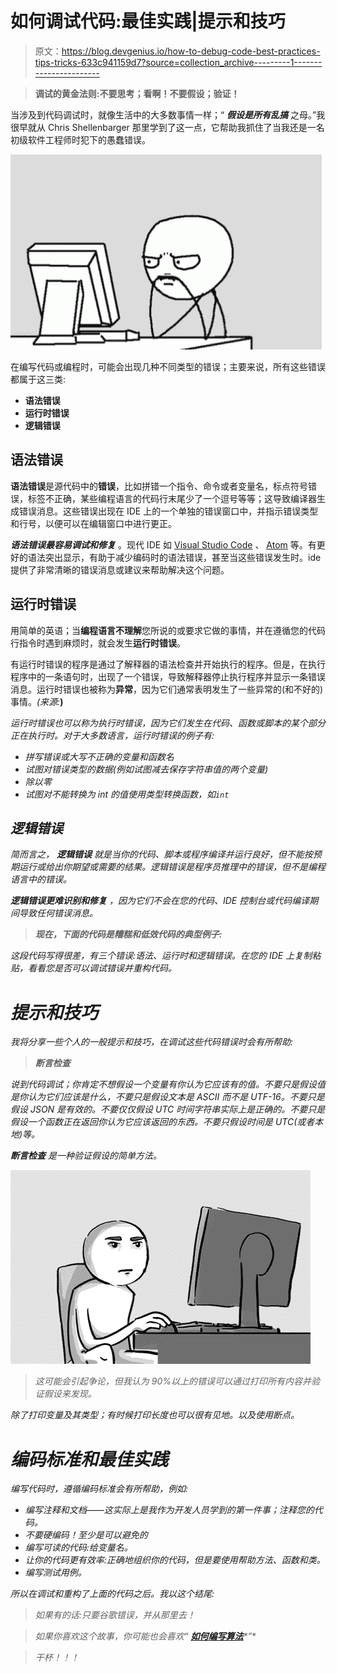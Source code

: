 # 如何调试代码:最佳实践|提示和技巧

> 原文：<https://blog.devgenius.io/how-to-debug-code-best-practices-tips-tricks-633c941159d7?source=collection_archive---------1----------------------->

> **调试的黄金法则:不要思考；看啊！不要假设；验证！**

当涉及到代码调试时，就像生活中的大多数事情一样；“ ***假设是所有乱搞*** 之母。”我很早就从 Chris Shellenbarger 那里学到了这一点，它帮助我抓住了当我还是一名初级软件工程师时犯下的愚蠢错误。

![](img/b629e6e90e204b800e89ec2d61c2784a.png)

在编写代码或编程时，可能会出现几种不同类型的错误；主要来说，所有这些错误都属于这三类:

*   **语法错误**
*   **运行时错误**
*   **逻辑错误**

## **语法错误**

**语法错误**是源代码中的**错误**，比如拼错一个指令、命令或者变量名，标点符号错误，标签不正确，某些编程语言的代码行末尾少了一个逗号等等；这导致编译器生成错误消息。这些错误出现在 IDE 上的一个单独的错误窗口中，并指示错误类型和行号，以便可以在编辑窗口中进行更正。

***语法错误最容易调试和修复*** 。现代 IDE 如 [Visual Studio Code](https://code.visualstudio.com/) 、 [Atom](https://atom.io/) 等。有更好的语法突出显示，有助于减少编码时的语法错误，甚至当这些错误发生时。ide 提供了非常清晰的错误消息或建议来帮助解决这个问题。

## **运行时错误**

用简单的英语；当**编程语言不理解**您所说的或要求它做的事情，并在遵循您的代码行指令时遇到麻烦时，就会发生**运行时错误**。

有运行时错误的程序是通过了解释器的语法检查并开始执行的程序。但是，在执行程序中的一条语句时，出现了一个错误，导致解释器停止执行程序并显示一条错误消息。运行时错误也被称为**异常**，因为它们通常表明发生了一些异常的(和不好的)事情。*(来源:*[](https://runestone.academy/runestone/books/published/fopp/Debugging/RuntimeErrors.html)**)**

*运行时错误也可以称为执行时错误，因为它们发生在代码、函数或脚本的某个部分正在执行时。对于大多数语言，运行时错误的例子有:*

*   *拼写错误或大写不正确的变量和函数名*
*   *试图对错误类型的数据(例如试图减去保存字符串值的两个变量)*
*   *除以零*
*   *试图对不能转换为 int 的值使用类型转换函数，如`int`*

## ***逻辑错误***

*简而言之， ***逻辑错误*** 就是当你的代码、脚本或程序编译并运行良好，但不能按预期运行或给出你期望或需要的结果。逻辑错误是程序员推理中的错误，但不是编程语言中的错误。*

****逻辑错误更难识别和修复*** ，因为它们不会在您的代码、IDE 控制台或代码编译期间导致任何错误消息。*

> ***现在，下面的代码是糟糕和低效代码的典型例子:***

*这段代码写得很差，有三个错误:语法、运行时和逻辑错误。在您的 IDE 上复制粘贴，看看您是否可以调试错误并重构代码。*

# *提示和技巧*

*我将分享一些个人的一般提示和技巧，在调试这些代码错误时会有所帮助:*

> ***断言检查***

*说到代码调试；你肯定不想假设一个变量有你认为它应该有的值。不要只是假设值是你认为它们应该是什么，不要只是假设文本是 ASCII 而不是 UTF-16。不要只是假设 JSON 是有效的。不要仅仅假设 UTC 时间字符串实际上是正确的。不要只是假设一个函数正在返回你认为它应该返回的东西。不要只假设时间是 UTC(或者本地)等。*

****断言检查*** 是一种验证假设的简单方法。*

*![](img/7aeea1fcefb5802944eed79264ba9462.png)*

> *这可能会引起争论，但我认为 90%以上的错误可以通过打印所有内容并验证假设来发现。*

*除了打印变量及其类型；有时候打印长度也可以很有见地。以及使用断点。*

# ***编码标准和最佳实践***

*编写代码时，遵循编码标准会有所帮助，例如:*

*   *编写注释和文档——这实际上是我作为开发人员学到的第一件事；注释您的代码。*
*   *不要硬编码！至少是可以避免的*
*   *编写可读的代码:给变量名。*
*   *让你的代码更有效率:正确地组织你的代码，但是要使用帮助方法、函数和类。*
*   *编写测试用例。*

*所以在调试和重构了上面的代码之后。我以这个结尾:*

> *如果有的话:只要谷歌错误，并从那里去！*

> **如果你喜欢这个故事，你可能也会喜欢“* [**如何编写算法**](https://blog.usejournal.com/coding-interview-problem-solving-techniques-ae6a82d98dbb)*”**

> *干杯！！！*